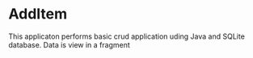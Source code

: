 # AddItem
This applicaton performs basic crud application uding Java and SQLite database.
Data is view in a fragment
